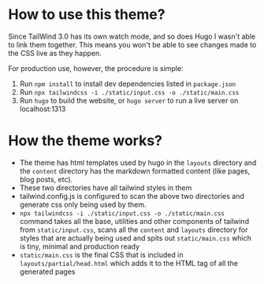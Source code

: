 # How to use this theme?
Since TailWind 3.0 has its own watch mode, and so does Hugo I wasn't able to
link them together. This means you won't be able to see changes made to the CSS
live as they happen.

For production use, however, the procedure is simple:
1. Run `npm install` to install dev dependencies listed in `package.json`
2. Run `npx tailwindcss -i ./static/input.css -o ./static/main.css`
3. Run `hugo` to build the website, or `hugo server` to run a live server on
localhost:1313

# How the theme works?
* The theme has html templates used by hugo in the `layouts` directory and the
`content` directory has the markdown formatted content (like pages, blog posts,
etc).
* These two directories have all tailwind styles in them
* tailwind.config.js is configured to scan the above two directories and generate css only being used by them.
* `npx tailwindcss -i ./static/input.css -o ./static/main.css` command takes all the base, utilities and other components of tailwind from `static/input.css`, scans all the `content` and `layouts` directory for styles that are actually being used and spits out `static/main.css` which is tiny, minimal and production ready
* `static/main.css` is the final CSS that is included in `layouts/partial/head.html` which adds it to the HTML tag of all the generated pages 
